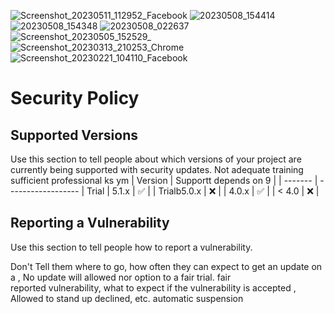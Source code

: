 ![Screenshot_20230511_112952_Facebook](https://github.com/CryptoCoinLab/default-token-list/assets/79607816/f5dcf7b2-3b05-4afb-ab7d-c62b89acfc60)
![20230508_154414](https://github.com/CryptoCoinLab/default-token-list/assets/79607816/fcf31cb2-2cbd-4b76-b515-6cc546c07c2c)
![20230508_154348](https://github.com/CryptoCoinLab/default-token-list/assets/79607816/2cc10d5d-5504-43a7-890e-7cbe5df6ca7c)
![20230508_022637](https://github.com/CryptoCoinLab/default-token-list/assets/79607816/da5e724b-cee5-49dc-b5ea-1c2141f97da4)
![Screenshot_20230505_152529_](https://github.com/CryptoCoinLab/default-token-list/assets/79607816/5e0f0189-66af-4e03-bb6a-c4836c3f39f3)
![Screenshot_20230313_210253_Chrome](https://github.com/CryptoCoinLab/default-token-list/assets/79607816/12b5fcbf-b53e-4784-a024-57788be64601)
![Screenshot_20230221_104110_Facebook](https://github.com/CryptoCoinLab/default-token-list/assets/79607816/abe85388-b80a-4303-8e14-976dd5f6bbfe)
# Security Policy

## Supported Versions

Use this section to tell people about which versions of your project are
currently being supported with security updates. Not adequate training sufficient professional ks
ym
| Version | Supportt   depends on 9       |
| ------- | ------------------ |
Trial | 5.1.x   | :white_check_mark: |
| Trialb5.0.x   | :x:                |
| 4.0.x   | :white_check_mark: |
| < 4.0   | :x:                |

## Reporting a Vulnerability

Use this section to tell people how to report a vulnerability.

Don't Tell them where to go, how often they can expect to get an update on a , No update will allowed nor option to a fair trial. fair  
reported vulnerability, what to expect if the vulnerability is accepted , Allowed to stand up 
declined, etc.
automatic suspension 
